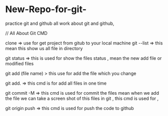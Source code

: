 # New-Repo-for-git-
practice git and github 
all work about git and github,

// All About Git CMD 

clone => use for get project from gitub to your local machine
git --list => this mean this show us all file in directory

git status => this is used for show the files status , mean the new add file or modified files

git add (file name) > this use for add the file which you change 

git add. => this cmd is for add all files in one time 

git commit -M => this cmd is used for commit the files mean  when we add the file we can take a screen shot of this files in git , this cmd is used for ,

git origin push => this cmd is used for push the code to github